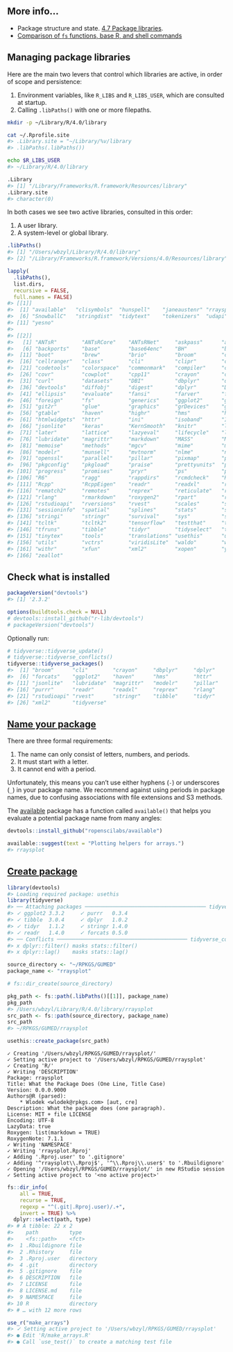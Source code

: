 
## More info…

-   Package structure and state. [4.7 Package
    libraries](https://r-pkgs.org/package-structure-state.html#library).
-   [Comparison of `fs` functions, base R, and shell
    commands](https://cran.r-project.org/web/packages/fs/vignettes/function-comparisons.html)

## Managing package libraries

Here are the main two levers that control which libraries are active, in
order of scope and persistence:

1.  Environment variables, like `R_LIBS` and `R_LIBS_USER`, which are
    consulted at startup.
2.  Calling `.libPaths()` with one or more filepaths.

``` sh
mkdir -p ~/Library/R/4.0/library
```

``` sh
cat ~/.Rprofile.site
#> .Library.site = "~/Library/%v/library
#> .libPaths(.libPaths())
```

``` sh
echo $R_LIBS_USER
#> ~/Library/R/4.0/library
```

``` r
.Library
#> [1] "/Library/Frameworks/R.framework/Resources/library"
.Library.site
#> character(0)
```

In both cases we see two active libraries, consulted in this order:

1.  A user library.
2.  A system-level or global library.

``` r
.libPaths()
#> [1] "/Users/wbzyl/Library/R/4.0/library"                            
#> [2] "/Library/Frameworks/R.framework/Versions/4.0/Resources/library"
```

``` r
lapply(
  .libPaths(), 
  list.dirs, 
  recursive = FALSE, 
  full.names = FALSE)
#> [[1]]
#>  [1] "available"   "clisymbols"  "hunspell"    "janeaustenr" "rraysplot"  
#>  [6] "SnowballC"   "stringdist"  "tidytext"    "tokenizers"  "udapi"      
#> [11] "yesno"      
#> 
#> [[2]]
#>   [1] "ANTsR"        "ANTsRCore"    "ANTsRNet"     "askpass"      "assertthat"  
#>   [6] "backports"    "base"         "base64enc"    "BH"           "blob"        
#>  [11] "boot"         "brew"         "brio"         "broom"        "callr"       
#>  [16] "cellranger"   "class"        "cli"          "clipr"        "cluster"     
#>  [21] "codetools"    "colorspace"   "commonmark"   "compiler"     "config"      
#>  [26] "covr"         "cowplot"      "cpp11"        "crayon"       "crosstalk"   
#>  [31] "curl"         "datasets"     "DBI"          "dbplyr"       "desc"        
#>  [36] "devtools"     "diffobj"      "digest"       "dplyr"        "DT"          
#>  [41] "ellipsis"     "evaluate"     "fansi"        "farver"       "forcats"     
#>  [46] "foreign"      "fs"           "generics"     "ggplot2"      "gh"          
#>  [51] "git2r"        "glue"         "graphics"     "grDevices"    "grid"        
#>  [56] "gtable"       "haven"        "highr"        "hms"          "htmltools"   
#>  [61] "htmlwidgets"  "httr"         "ini"          "isoband"      "ITKR"        
#>  [66] "jsonlite"     "keras"        "KernSmooth"   "knitr"        "labeling"    
#>  [71] "later"        "lattice"      "lazyeval"     "lifecycle"    "lobstr"      
#>  [76] "lubridate"    "magrittr"     "markdown"     "MASS"         "Matrix"      
#>  [81] "memoise"      "methods"      "mgcv"         "mime"         "misc3d"      
#>  [86] "modelr"       "munsell"      "mvtnorm"      "nlme"         "nnet"        
#>  [91] "openssl"      "parallel"     "pillar"       "pixmap"       "pkgbuild"    
#>  [96] "pkgconfig"    "pkgload"      "praise"       "prettyunits"  "processx"    
#> [101] "progress"     "promises"     "pryr"         "ps"           "purrr"       
#> [106] "R6"           "ragg"         "rappdirs"     "rcmdcheck"    "RColorBrewer"
#> [111] "Rcpp"         "RcppEigen"    "readr"        "readxl"       "rematch"     
#> [116] "rematch2"     "remotes"      "reprex"       "reticulate"   "rex"         
#> [121] "rlang"        "rmarkdown"    "roxygen2"     "rpart"        "rprojroot"   
#> [126] "rstudioapi"   "rversions"    "rvest"        "scales"       "selectr"     
#> [131] "sessioninfo"  "spatial"      "splines"      "stats"        "stats4"      
#> [136] "stringi"      "stringr"      "survival"     "sys"          "systemfonts" 
#> [141] "tcltk"        "tcltk2"       "tensorflow"   "testthat"     "textshaping" 
#> [146] "tfruns"       "tibble"       "tidyr"        "tidyselect"   "tidyverse"   
#> [151] "tinytex"      "tools"        "translations" "usethis"      "utf8"        
#> [156] "utils"        "vctrs"        "viridisLite"  "waldo"        "whisker"     
#> [161] "withr"        "xfun"         "xml2"         "xopen"        "yaml"        
#> [166] "zeallot"
```

## Check what is installed

``` r
packageVersion("devtools")
#> [1] '2.3.2'

options(buildtools.check = NULL)
# devtools::install_github("r-lib/devtools")
# packageVersion("devtools")
```

Optionally run:

``` r
# tidyverse::tidyverse_update()
# tidyverse::tidyverse_conflicts()
tidyverse::tidyverse_packages()
#>  [1] "broom"      "cli"        "crayon"     "dbplyr"     "dplyr"     
#>  [6] "forcats"    "ggplot2"    "haven"      "hms"        "httr"      
#> [11] "jsonlite"   "lubridate"  "magrittr"   "modelr"     "pillar"    
#> [16] "purrr"      "readr"      "readxl"     "reprex"     "rlang"     
#> [21] "rstudioapi" "rvest"      "stringr"    "tibble"     "tidyr"     
#> [26] "xml2"       "tidyverse"
```

## [Name your package](https://r-pkgs.org/workflows101.html#naming)

There are three formal requirements:

1.  The name can only consist of letters, numbers, and periods.
2.  It must start with a letter.
3.  It cannot end with a period.

Unfortunately, this means you can’t use either hyphens (`-`) or
underscores (`_`) in your package name. We recommend against using
periods in package names, due to confusing associations with file
extensions and S3 methods.

The
[available](https://cran.r-project.org/web/packages/available/available.pdf)
package has a function called `available()` that helps you evaluate a
potential package name from many angles:

``` r
devtools::install_github("ropenscilabs/available")
```

``` r
available::suggest(text = "Plotting helpers for arrays.")
#> rraysplot
```

## [Create package](https://r-pkgs.org/workflows101.html#create-a-package)

``` r
library(devtools)
#> Loading required package: usethis
library(tidyverse)
#> ── Attaching packages ─────────────────────────────────────── tidyverse 1.3.0 ──
#> ✓ ggplot2 3.3.2     ✓ purrr   0.3.4
#> ✓ tibble  3.0.4     ✓ dplyr   1.0.2
#> ✓ tidyr   1.1.2     ✓ stringr 1.4.0
#> ✓ readr   1.4.0     ✓ forcats 0.5.0
#> ── Conflicts ────────────────────────────────────────── tidyverse_conflicts() ──
#> x dplyr::filter() masks stats::filter()
#> x dplyr::lag()    masks stats::lag()
```

``` r
source_directory <- "~/RPKGS/GUMED" 
package_name <- "rraysplot"

# fs::dir_create(source_directory)

pkg_path <- fs::path(.libPaths()[[1]], package_name)
pkg_path
#> /Users/wbzyl/Library/R/4.0/library/rraysplot
src_path <- fs::path(source_directory, package_name)
src_path
#> ~/RPKGS/GUMED/rraysplot
```

``` r
usethis::create_package(src_path)
```

    ✓ Creating '/Users/wbzyl/RPKGS/GUMED/rraysplot/'
    ✓ Setting active project to '/Users/wbzyl/RPKGS/GUMED/rraysplot'
    ✓ Creating 'R/'
    ✓ Writing 'DESCRIPTION'
    Package: rraysplot
    Title: What the Package Does (One Line, Title Case)
    Version: 0.0.0.9000
    Authors@R (parsed):
        * Wlodek <wlodek@rpkgs.com> [aut, cre]
    Description: What the package does (one paragraph).
    License: MIT + file LICENSE
    Encoding: UTF-8
    LazyData: true
    Roxygen: list(markdown = TRUE)
    RoxygenNote: 7.1.1
    ✓ Writing 'NAMESPACE'
    ✓ Writing 'rraysplot.Rproj'
    ✓ Adding '.Rproj.user' to '.gitignore'
    ✓ Adding '^rraysplot\\.Rproj$', '^\\.Rproj\\.user$' to '.Rbuildignore'
    ✓ Opening '/Users/wbzyl/RPKGS/GUMED/rraysplot/' in new RStudio session
    ✓ Setting active project to '<no active project>'

``` r
fs::dir_info(
    all = TRUE,
    recurse = TRUE,
    regexp = "^(.git|.Rproj.user)/.+",
    invert = TRUE) %>% 
  dplyr::select(path, type)
#> # A tibble: 22 x 2
#>    path          type     
#>    <fs::path>    <fct>    
#>  1 .Rbuildignore file     
#>  2 .Rhistory     file     
#>  3 .Rproj.user   directory
#>  4 .git          directory
#>  5 .gitignore    file     
#>  6 DESCRIPTION   file     
#>  7 LICENSE       file     
#>  8 LICENSE.md    file     
#>  9 NAMESPACE     file     
#> 10 R             directory
#> # … with 12 more rows
```

``` r
use_r("make_arrays")
#> ✓ Setting active project to '/Users/wbzyl/RPKGS/GUMED/rraysplot'
#> ● Edit 'R/make_arrays.R'
#> ● Call `use_test()` to create a matching test file
```
